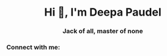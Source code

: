 <h1 align="center">Hi 👋, I'm Deepa Paudel</h1>
<h3 align="center">Jack of all, master of none</h3>

<h3 align="left">Connect with me:</h3>
<p align="left">
</p>
